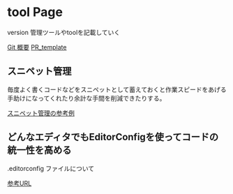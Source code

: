# tool Page

version 管理ツールやtoolを記載していく

[Git 概要](./git/.md)
[PR_template](PULL_REQUEST_TEMPLATE.md)

## スニペット管理

毎度よく書くコードなどをスニペットとして蓄えておくと作業スピードをあげる手助けになってくれたり余計な手間を削減できたりする。

[スニペット管理の参考例](https://olein-design.com/blog/github-gist-cacher-for-snippet)

## どんなエディタでもEditorConfigを使ってコードの統一性を高める

.editorconfig ファイルについて

[参考URL](https://qiita.com/naru0504/items/82f09881abaf3f4dc171)